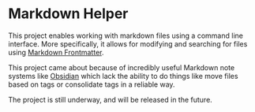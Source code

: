 # Markdown Helper
This project enables working with markdown files using a command line interface. More specifically, it allows for modifying and searching for files using [Markdown Frontmatter](https://frontmatter.codes/docs/markdown).

This project came about because of incredibly useful Markdown note systems like [Obsidian](https://obsidian.md/) which lack the ability to do things like move files based on tags or consolidate tags in a reliable way.

The project is still underway, and will be released in the future.
